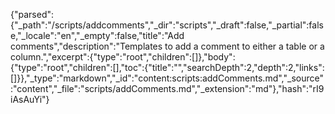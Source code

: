 {"parsed":{"_path":"/scripts/addcomments","_dir":"scripts","_draft":false,"_partial":false,"_locale":"en","_empty":false,"title":"Add comments","description":"Templates to add a comment to either a table or a column.","excerpt":{"type":"root","children":[]},"body":{"type":"root","children":[],"toc":{"title":"","searchDepth":2,"depth":2,"links":[]}},"_type":"markdown","_id":"content:scripts:addComments.md","_source":"content","_file":"scripts/addComments.md","_extension":"md"},"hash":"rI9iAsAuYi"}